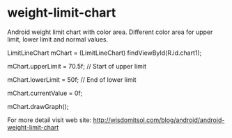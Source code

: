 # weight-limit-chart
Android weight limit chart with color area. Different color area for upper limit, lower limit and normal values.

LimitLineChart mChart = (LimitLineChart) findViewById(R.id.chart1);

  mChart.upperLimit = 70.5f;  // Start of upper limit
  
  mChart.lowerLimit = 50f;    // End of lower limit
  
  mChart.currentValue = 0f;
  
  mChart.drawGraph();
  
For more detail visit web site: http://wisdomitsol.com/blog/android/android-weight-limit-chart
